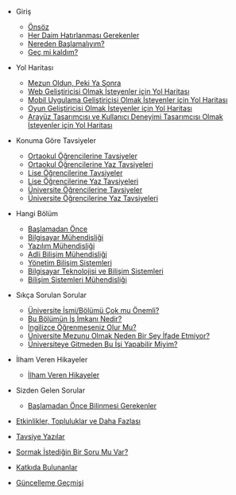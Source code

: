 * Giriş

  * [Önsöz](giris/onsoz.md)
  * [Her Daim Hatırlanması Gerekenler](giris/herdaimhatirlanmasigerekenler.md)
  * [Nereden Başlamalıyım?](giris/neredenbaslamaliyim.md)
  * [Geç mi kaldım?](giris/gecmikaldim.md)

* Yol Haritası

  * [Mezun Oldun, Peki Ya Sonra](yolharitasi/mezunoldun.md)
  * [Web Geliştiricisi Olmak İsteyenler için Yol Haritası]()
  * [Mobil Uygulama Geliştiricisi Olmak İsteyenler için Yol Haritası]()
  * [Oyun Geliştiricisi Olmak İsteyenler için Yol Haritası]()
  * [Arayüz Tasarımcısı ve Kullanıcı Deneyimi Tasarımcısı Olmak İsteyenler için Yol Haritası]()

* Konuma Göre Tavsiyeler

  * [Ortaokul Öğrencilerine Tavsiyeler]()
  * [Ortaokul Öğrencilerine Yaz Tavsiyeleri]()
  * [Lise Öğrencilerine Tavsiyeler]()
  * [Lise Öğrencilerine Yaz Tavsiyeleri]()
  * [Üniversite Öğrencilerine Tavsiyeler]()
  * [Üniversite Öğrencilerine Yaz Tavsiyeleri]()

* Hangi Bölüm

    * [Başlamadan Önce]()
    * [Bilgisayar Mühendisliği]()
    * [Yazılım Mühendisliği]()
    * [Adli Bilişim Mühendisliği]()
    * [Yönetim Bilişim Sistemleri]()
    * [Bilgisayar Teknolojisi ve Bilişim Sistemleri]()
    * [Bilişim Sistemleri Mühendisliği]()

* Sıkça Sorulan Sorular

    * [Üniversite İsmi/Bölümü Çok mu Önemli?](sss/universiteismionemli.md)
    * [Bu Bölümün İş İmkanı Nedir?]()
    * [İngilizce Öğrenmeseniz Olur Mu?]()
    * [Üniversite Mezunu Olmak Neden Bir Şey İfade Etmiyor?](sss/universitemezunu.md)
    * [Üniversiteye Gitmeden Bu İşi Yapabilir Miyim?]()

* İlham Veren Hikayeler

    * [İlham Veren Hikayeler]()

* Sizden Gelen Sorular

    * [Başlamadan Önce Bilinmesi Gerekenler]()

* [Etkinlikler, Topluluklar ve Daha Fazlası](etkinliklertopluluklar.md)
* [Tavsiye Yazılar](tavsiyeyazilar.md)
* [Sormak İstediğin Bir Soru Mu Var?](sormakistediginbirsorumuvar.md)
* [Katkıda Bulunanlar](katkidabulunanlar.md)
* [Güncelleme Geçmişi](guncellemegecmisi.md)

